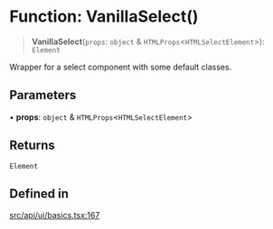 # Function: VanillaSelect()

> **VanillaSelect**(`props`: `object` & `HTMLProps`\<`HTMLSelectElement`\>): `Element`

Wrapper for a select component with some default classes.

## Parameters

• **props**: `object` & `HTMLProps`\<`HTMLSelectElement`\>

## Returns

`Element`

## Defined in

[src/api/ui/basics.tsx:167](https://github.com/GamerGirlandCo/datacore/blob/73f36550e501eb29175b69b6a097ff3d4401efc7/src/api/ui/basics.tsx#L167)
